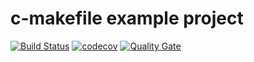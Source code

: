 # c-makefile example project
[![Build Status](https://travis-ci.org/laurelmcintyre/c-makefile.svg?branch=master)](https://travis-ci.org/laurelmcintyre/c-makefile)
[![codecov](https://codecov.io/gh/laurelmcintyre/c-makefile/branch/master/graph/badge.svg)](https://codecov.io/gh/laurelmcintyre/c-makefile)
[![Quality Gate](https://sonarqube.com/api/badges/gate?key=c-makefile%3Amaster)](https://sonarqube.com/dashboard?id=c-makefile%3Amaster)

